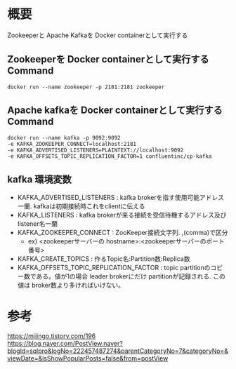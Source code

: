 
# 概要
Zookeeperと Apache Kafkaを Docker containerとして実行する

## Zookeeperを Docker containerとして実行するCommand
```shell
docker run --name zookeeper -p 2181:2181 zookeeper
```

## Apache kafkaを Docker containerとして実行するCommand
```shell
docker run --name kafka -p 9092:9092 
-e KAFKA_ZOOKEEPER_CONNECT=localhost:2181 
-e KAFKA_ADVERTISED_LISTENERS=PLAINTEXT://localhost:9092 
-e KAFKA_OFFSETS_TOPIC_REPLICATION_FACTOR=1 confluentinc/cp-kafka
```

## kafka 環境変数
- KAFKA_ADVERTISED_LISTENERS : kafka brokerを指す使用可能アドレス一蘭. kafkaは初期接続時これをclientに伝える
- KAFKA_LISTENERS : kafka brokerが来る接続を受信待機するアドレス及びlistener名一蘭
- KAFKA_ZOOKEEPER_CONNECT : ZooKeeper接続文字列. ,(comma)で区分
  - ex) <zookeeperサーバーの hostname>:<zookeeperサーバーのポート番号>
- KAFKA_CREATE_TOPICS : 作るTopic名:Partition数:Replica数
- KAFKA_OFFSETS_TOPIC_REPLICATION_FACTOR : topic partitionのコピー数である。値が1の場合 leader brokerにだけ partitionが記録される. この値は broker数より多ければいけない。

# 参考
https://miiingo.tistory.com/196 \
https://blog.naver.com/PostView.naver?blogId=sqlpro&logNo=222457487274&parentCategoryNo=7&categoryNo=&viewDate=&isShowPopularPosts=false&from=postView
